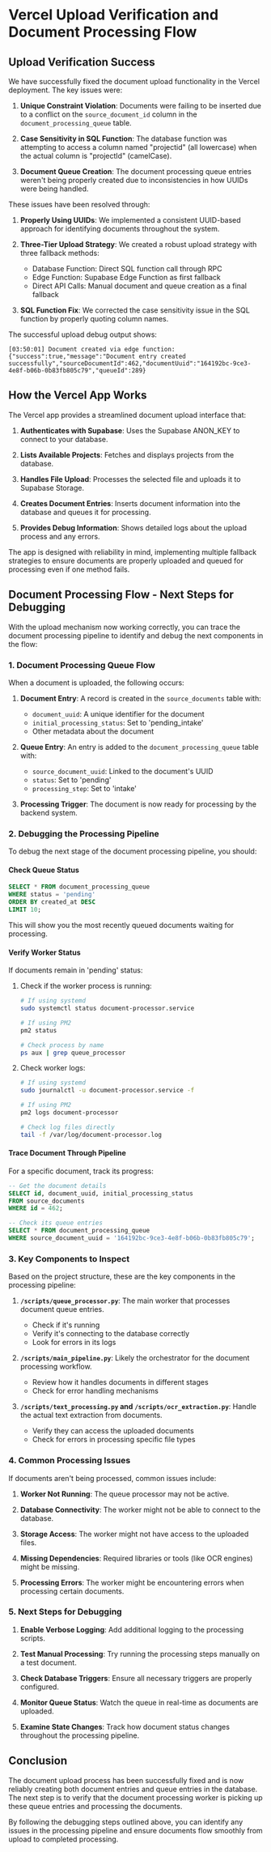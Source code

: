 # Vercel Upload Verification and Document Processing Flow

## Upload Verification Success

We have successfully fixed the document upload functionality in the Vercel deployment. The key issues were:

1. **Unique Constraint Violation**: Documents were failing to be inserted due to a conflict on the `source_document_id` column in the `document_processing_queue` table.

2. **Case Sensitivity in SQL Function**: The database function was attempting to access a column named "projectid" (all lowercase) when the actual column is "projectId" (camelCase).

3. **Document Queue Creation**: The document processing queue entries weren't being properly created due to inconsistencies in how UUIDs were being handled.

These issues have been resolved through:

1. **Properly Using UUIDs**: We implemented a consistent UUID-based approach for identifying documents throughout the system.

2. **Three-Tier Upload Strategy**: We created a robust upload strategy with three fallback methods:
   - Database Function: Direct SQL function call through RPC
   - Edge Function: Supabase Edge Function as first fallback
   - Direct API Calls: Manual document and queue creation as a final fallback

3. **SQL Function Fix**: We corrected the case sensitivity issue in the SQL function by properly quoting column names.

The successful upload debug output shows:
```
[03:50:01] Document created via edge function: {"success":true,"message":"Document entry created successfully","sourceDocumentId":462,"documentUuid":"164192bc-9ce3-4e8f-b06b-0b83fb805c79","queueId":289}
```

## How the Vercel App Works

The Vercel app provides a streamlined document upload interface that:

1. **Authenticates with Supabase**: Uses the Supabase ANON_KEY to connect to your database.

2. **Lists Available Projects**: Fetches and displays projects from the database.

3. **Handles File Upload**: Processes the selected file and uploads it to Supabase Storage.

4. **Creates Document Entries**: Inserts document information into the database and queues it for processing.

5. **Provides Debug Information**: Shows detailed logs about the upload process and any errors.

The app is designed with reliability in mind, implementing multiple fallback strategies to ensure documents are properly uploaded and queued for processing even if one method fails.

## Document Processing Flow - Next Steps for Debugging

With the upload mechanism now working correctly, you can trace the document processing pipeline to identify and debug the next components in the flow:

### 1. Document Processing Queue Flow

When a document is uploaded, the following occurs:

1. **Document Entry**: A record is created in the `source_documents` table with:
   - `document_uuid`: A unique identifier for the document
   - `initial_processing_status`: Set to 'pending_intake'
   - Other metadata about the document

2. **Queue Entry**: An entry is added to the `document_processing_queue` table with:
   - `source_document_uuid`: Linked to the document's UUID
   - `status`: Set to 'pending'
   - `processing_step`: Set to 'intake'

3. **Processing Trigger**: The document is now ready for processing by the backend system.

### 2. Debugging the Processing Pipeline

To debug the next stage of the document processing pipeline, you should:

#### Check Queue Status

```sql
SELECT * FROM document_processing_queue 
WHERE status = 'pending' 
ORDER BY created_at DESC 
LIMIT 10;
```

This will show you the most recently queued documents waiting for processing.

#### Verify Worker Status

If documents remain in 'pending' status:

1. Check if the worker process is running:
   ```bash
   # If using systemd
   sudo systemctl status document-processor.service
   
   # If using PM2
   pm2 status
   
   # Check process by name
   ps aux | grep queue_processor
   ```

2. Check worker logs:
   ```bash
   # If using systemd
   sudo journalctl -u document-processor.service -f
   
   # If using PM2
   pm2 logs document-processor
   
   # Check log files directly
   tail -f /var/log/document-processor.log
   ```

#### Trace Document Through Pipeline

For a specific document, track its progress:

```sql
-- Get the document details
SELECT id, document_uuid, initial_processing_status 
FROM source_documents 
WHERE id = 462;

-- Check its queue entries
SELECT * FROM document_processing_queue 
WHERE source_document_uuid = '164192bc-9ce3-4e8f-b06b-0b83fb805c79';
```

### 3. Key Components to Inspect

Based on the project structure, these are the key components in the processing pipeline:

1. **`/scripts/queue_processor.py`**: The main worker that processes document queue entries.
   - Check if it's running
   - Verify it's connecting to the database correctly
   - Look for errors in its logs

2. **`/scripts/main_pipeline.py`**: Likely the orchestrator for the document processing workflow.
   - Review how it handles documents in different stages
   - Check for error handling mechanisms

3. **`/scripts/text_processing.py` and `/scripts/ocr_extraction.py`**: Handle the actual text extraction from documents.
   - Verify they can access the uploaded documents
   - Check for errors in processing specific file types

### 4. Common Processing Issues

If documents aren't being processed, common issues include:

1. **Worker Not Running**: The queue processor may not be active.

2. **Database Connectivity**: The worker might not be able to connect to the database.

3. **Storage Access**: The worker might not have access to the uploaded files.

4. **Missing Dependencies**: Required libraries or tools (like OCR engines) might be missing.

5. **Processing Errors**: The worker might be encountering errors when processing certain documents.

### 5. Next Steps for Debugging

1. **Enable Verbose Logging**: Add additional logging to the processing scripts.

2. **Test Manual Processing**: Try running the processing steps manually on a test document.

3. **Check Database Triggers**: Ensure all necessary triggers are properly configured.

4. **Monitor Queue Status**: Watch the queue in real-time as documents are uploaded.

5. **Examine State Changes**: Track how document status changes throughout the processing pipeline.

## Conclusion

The document upload process has been successfully fixed and is now reliably creating both document entries and queue entries in the database. The next step is to verify that the document processing worker is picking up these queue entries and processing the documents.

By following the debugging steps outlined above, you can identify any issues in the processing pipeline and ensure documents flow smoothly from upload to completed processing.